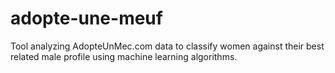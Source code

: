adopte-une-meuf
===============

Tool analyzing AdopteUnMec.com data to classify women against their best related male profile using machine learning algorithms.